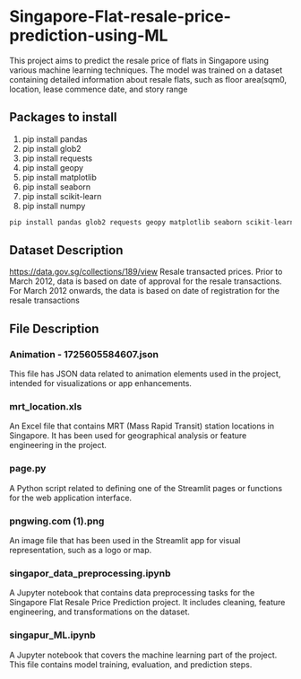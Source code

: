 # Singapore-Flat-resale-price-prediction-using-ML
This project aims to predict the resale price of flats in Singapore using various machine learning techniques. The model was trained on a dataset containing detailed information about resale flats, such as floor area(sqm0, location, lease commence date, and story range
## Packages to install
1. pip install pandas
2. pip install glob2
3. pip install requests
4. pip install geopy
5. pip install matplotlib
6. pip install seaborn
7. pip install scikit-learn
8. pip install numpy
```python
pip install pandas glob2 requests geopy matplotlib seaborn scikit-learn numpy
```
## Dataset Description
https://data.gov.sg/collections/189/view 
Resale transacted prices. Prior to March 2012, data is based on date of approval for the resale transactions.
For March 2012 onwards, the data is based on date of registration for the resale transactions
## File Description
### Animation - 1725605584607.json
This file has JSON data related to animation elements used in the project, intended for visualizations or app enhancements.

### mrt_location.xls
An Excel file that contains MRT (Mass Rapid Transit) station locations in Singapore. It has been used for geographical analysis or feature engineering in the project.

### page.py
A Python script related to defining one of the Streamlit pages or functions for the web application interface.

### pngwing.com (1).png
An image file that has been used in the Streamlit app for visual representation, such as a logo or map.

### singapor_data_preprocessing.ipynb
A Jupyter notebook that contains data preprocessing tasks for the Singapore Flat Resale Price Prediction project. It includes cleaning, feature engineering, and transformations on the dataset.

### singapur_ML.ipynb
A Jupyter notebook that covers the machine learning part of the project. This file contains model training, evaluation, and prediction steps.
